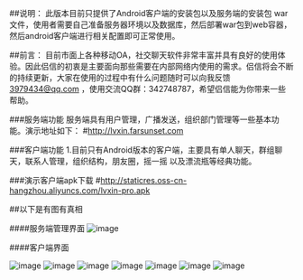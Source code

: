 ##说明：
此版本目前只提供了Android客户端的安装包以及服务端的安装包 war 文件，使用者需要自己准备服务器环境以及数据库，然后部署war包到web容器，然后android客户端进行相关配置即可正常使用。


##前言：
目前市面上各种移动OA，社交聊天软件非常丰富并具有良好的使用体验。因此侣信的初衷是主要面向那些需要在内部网络内使用的需求。侣信将会不断的持续更新，大家在使用的过程中有什么问题随时可以向我反馈 3979434@qq.com ，使用交流QQ群：342748787，希望侣信能为你带来一些帮助。
    


###服务端功能
服务端具有用户管理，广播发送，组织部门管理等一些基本功能。演示地址如下：
#http://lvxin.farsunset.com

###客户端功能
1.目前只有Android版本的客户端，主要具有单人聊天，群组聊天，联系人管理，组织结构，朋友圈，摇一摇 以及漂流瓶等经典功能。
  
###演示客户端apk下载
#http://staticres.oss-cn-hangzhou.aliyuncs.com/lvxin-pro.apk
 
 
##以下是有图有真相

####服务端管理界面
![image](http://staticres.oss-cn-hangzhou.aliyuncs.com/lvxin-pro/lvxin_console.png)

####客户端界面
 
![image](http://staticres.oss-cn-hangzhou.aliyuncs.com/lvxin-pro/lvxin_login.png)
![image](http://staticres.oss-cn-hangzhou.aliyuncs.com/lvxin-pro/lvxin_chat.png)
![image](http://staticres.oss-cn-hangzhou.aliyuncs.com/lvxin-pro/lvxin_contacts.png)
![image](http://staticres.oss-cn-hangzhou.aliyuncs.com/lvxin-pro/lvxin_org.png)
![image](http://staticres.oss-cn-hangzhou.aliyuncs.com/lvxin-pro/lvxin_pubaccount.png)
![image](http://staticres.oss-cn-hangzhou.aliyuncs.com/lvxin-pro/lvxin_contacts_chat.png)
![image](http://staticres.oss-cn-hangzhou.aliyuncs.com/lvxin-pro/lvxin_momment.png)



```